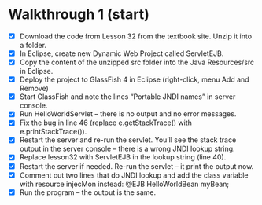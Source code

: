 # Walkthrough	1	(start)
- [x] Download	the	code	from	Lesson	32	from	the	textbook	site.	Unzip	it	into
  a	folder.
- [x] In	Eclipse,	create	new	Dynamic	Web	Project	called	ServletEJB.
- [x] Copy	the	content	of	the	unzipped	src	folder	into	the	Java	Resources/src
  in	Eclipse.
- [x] Deploy	the	project	to	GlassFish	4	in	Eclipse	(right-click,	menu	Add	and
  Remove)
- [x] Start	GlassFish	and	note	the	lines	“Portable	JNDI	names”	in	server
  console.
- [x] Run	HelloWorldServlet	–	there	is	no	output	and	no	error	messages.
- [x] Fix	the	bug	in	line	46	(replace	e.getStackTrace() with
      e.printStackTrace()).
- [x] Restart	the	server	and	re-run	the	servlet.	You’ll	see	the	stack	trace
      output	in	the	server	console	–	there	is	a	wrong	JNDI	lookup	string.
- [x] Replace	lesson32	with	ServletEJB	in	the	lookup	string	(line	40).
- [x] Restart	the	server	if	needed.	Re-run	the	servlet	–	it	print	the	output	now.
- [x] Comment	out	two	lines	that	do	JNDI	lookup	and	add	the	class	variable
      with	resource	injecMon	instead:
      @EJB HelloWorldBean myBean;
- [x] Run	the	program	–	the	output	is	the	same.